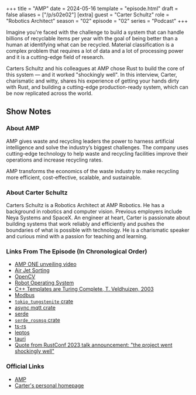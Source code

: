 +++
title = "AMP"
date = 2024-05-16
template = "episode.html"
draft = false
aliases = ["/p/s02e02"]
[extra]
guest = "Carter Schultz"
role = "Robotics Architect"
season = "02"
episode = "02"
series = "Podcast"
+++

<div><script id="letscast-player-8087b1dc" src="https://letscast.fm/podcasts/rust-in-production-82281512/episodes/rust-in-production-ep-9-amp-s-carter-schultz/player.js?size=s"></script></div>

Imagine you're faced with the challenge to build a system that can handle billions of recyclable items per year
with the goal of being better than a human at identifying what can be recycled. 
Material classification is a complex problem that requires a lot of data and a lot of processing power
and it is a cutting-edge field of research.

Carters Schultz and his colleagues at AMP chose Rust to build the core of this system &mdash; and it worked "shockingly well".
In this interview, Carter, charismatic and witty, shares his experience of getting your hands dirty with Rust,
and building a cutting-edge production-ready system, which can be now replicated across the world.

<!-- more -->

## Show Notes

### About AMP

AMP gives waste and recycling leaders the power to harness artificial
intelligence and solve the industry’s biggest challenges. The company uses
cutting-edge technology to help waste and recycling facilities improve their
operations and increase recycling rates.

AMP transforms the economics of the waste industry to make recycling more
efficient, cost-effective, scalable, and sustainable.


### About Carter Schultz

Carters Schultz is a Robotics Architect at AMP Robotics. He has a background in
robotics and computer vision. Previous employers include Neya Systems and SpaceX.
An engineer at heart, Carter is passionate about building systems that work
reliably and efficiently and pushes the boundaries of what is possible with
technology. He is a charismatic speaker and curious mind with a passion for
teaching and learning.

### Links From The Episode (In Chronological Order)

- [AMP ONE unveiling video](https://youtu.be/aiC-w-gl2Fg)
- [Air Jet Sorting](https://youtu.be/EhV0QgegjHA)
- [OpenCV](https://opencv.org/)
- [Robot Operating System](https://www.ros.org/)
- [C++ Templates are Turing Complete, T. Veldhuizen, 2003](https://web.archive.org/web/20131101122512/http://ubietylab.net/ubigraph/content/Papers/pdf/CppTuring.pdf)
- [Modbus](https://en.wikipedia.org/wiki/Modbus)
- [`tokio_tungstenite` crate](https://github.com/snapview/tokio-tungstenite)
- [async mqtt crate](https://github.com/eclipse/paho.mqtt.rust)
- [serde](https://serde.rs/)
- [`serde_rosmsg` crate](https://github.com/adnanademovic/serde_rosmsg)
- [ts-rs](https://github.com/Aleph-Alpha/ts-rs)
- [leptos](https://github.com/leptos-rs/leptos)
- [tauri](https://tauri.app/)
- [Quote from RustConf 2023 talk announcement: "the project went shockingly well"](https://archive.ph/20230528104957/https://rustconf.com/schedule)


### Official Links

 - [AMP](https://ampsortation.com)
 - [Carter's personal homepage](https://www.carterschultz.com/)

